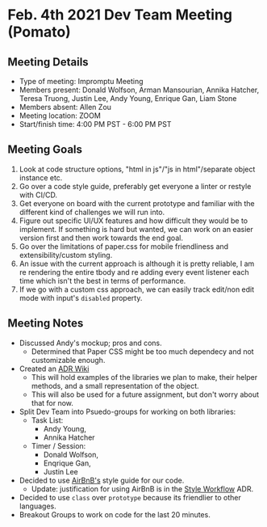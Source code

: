 # Feb. 4th 2021 Dev Team Meeting (Pomato)

## Meeting Details

- Type of meeting: Impromptu Meeting
- Members present: Donald Wolfson, Arman Mansourian, Annika Hatcher, Teresa Truong, Justin Lee, Andy Young, Enrique Gan, Liam Stone
- Members absent: Allen Zou
- Meeting location: ZOOM
- Start/finish time: 4:00 PM PST - 6:00 PM PST

## Meeting Goals

1. Look at code structure options, "html in js"/"js in html"/separate object instance etc.
2. Go over a code style guide, preferably get everyone a linter or restyle with CI/CD.
3. Get everyone on board with the current prototype and familiar with the different kind of challenges we will run into.
4. Figure out specific UI/UX features and how difficult they would be to implement. If something is hard but wanted, we can work on an easier version first and then work towards the end goal.
5. Go over the limitations of paper.css for mobile friendliness and extensibility/custom styling.
6. An issue with the current approach is although it is pretty reliable, I am re rendering the entire tbody and re adding every event listener each time which isn't the best in terms of performance.
7. If we go with a custom css approach, we can easily track edit/non edit mode with input's `disabled` property.

## Meeting Notes

- Discussed Andy's mockup; pros and cons.
  - Determined that Paper CSS might be too much dependecy and not customizable enough.
- Created an [ADR Wiki](https://github.com/DonaldWolfson/cse110-w21-group29/wiki/ADR)
  - This will hold examples of the libraries we plan to make, their helper methods, and a small representation of the object.
  - This will also be used for a future assignment, but don't worry about that for now.
- Split Dev Team into Psuedo-groups for working on both libraries:
  - Task List:
    - Andy Young,
    - Annika Hatcher
  - Timer / Session:
    - Donald Wolfson,
    - Enqrique Gan,
    - Justin Lee
- Decided to use [AirBnB's](https://airbnb.io/javascript/#coercion--booleans) style guide for our code.
  - Update: justification for using AirBnB is in the [Style Workflow](https://github.com/DonaldWolfson/cse110-w21-group29/blob/specs_cleanup/specs/adrs/021421-style-workflow.md) ADR.
- Decided to use `class` over `prototype` because its friendlier to other languages.
- Breakout Groups to work on code for the last 20 minutes.
